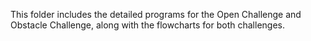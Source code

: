This folder includes the detailed programs for the Open Challenge and Obstacle Challenge, along with the flowcharts for both challenges.
